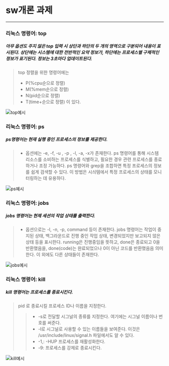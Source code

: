 # sw개론 과제

- - -

### 리눅스 명령어: top
##### 아무 옵션도 주지 않은 top 입력 시 상단과 하단의 두 개의 영역으로 구분되어 내용이 표시된다. 상단에는 시스템에 대한 전반적인 요약 정보가, 하단에는 프로세스별 구체적인 정보가 표기된다. 정보는 3초마다 업데이트된다.
> top 정렬을 위한 명령어에는
> * P(%cpu순으로 정렬)
> * M(%mem순으로 정렬)
> * N(pid순으로 정렬)
> * T(time+순으로 정렬)
> 이 있다.

![top예시](https://img1.daumcdn.net/thumb/R1280x0/?scode=mtistory2&fname=https%3A%2F%2Fblog.kakaocdn.net%2Fdn%2FRZup6%2FbtrI8QMZboA%2FPFgF1f7UT6aoXk95dZgnLK%2Fimg.png)

### 리눅스 명령어: ps
##### ps명령어는 현재 실행 중인 프로세스의 정보를 제공한다.
> * 옵션에는 -e, -f, -u <username>, -p <proces ID>, -l, -a, -x가 존재한다.
> ps 명령어를 통해 시스템 리소스를 소비하는 프로세스를 식별하고, 필요한 경우 관련 프로세스를 종료하거나 조정 가능하다.
> ps 명령어와 grep을 조합하면 특정 프로세스의 정보를 쉽게 검색할 수 있다. 이 방법은 시싀템에서 특정 프로세스의 상태를 모니터링하는 데 유용하다.

![ps예시](https://bluesharehub.com/wp-content/uploads/2023/11/image-131.png)

### 리눅스 명령어: jobs
##### jobs 명령어는 현제 세션의 작업 상태를 출력한다.
> * 옵션으로는 -l, -n, -p, command 등이 존재한다.
> jobs 명령어는 작업이 중지된 상태, 백그라운드로 진행 중인 작업 상태, 변경되었지만 보고되지 않은 상태 등을 표시한다.
> running은 진행중임을 뜻하고, done은 종료되고 0을 반환했음을, done(code)는 완료되었으나 0이 아닌 코드를 반환했음음 의미한다. 
> 이 외에도 다른 상태들이 존재한다.

![jobs예시](https://dbscthumb-phinf.pstatic.net/4938_000_1/20170710154910976_RX87MMBQ3.jpg/ka38_149_i2.jpg?type=w575_fst_n&wm=Y)

### 리눅스 명령어: kill
##### kill 명령어는 프로세스를 종료시킨다.
> pid 로 종료시킬 프로세스 ID나 이름을 지정한다.
>  > * -s로 전달할 시그널의 종류를 지정한다. 여기에는 시그널 이름이나 번호를 써준다.
>  > * -l로 시그널로 사용할 수 있는 이름들을 보여준다. 이것은 /usr/include/linux/signal.h 파일에서도 알 수 있다.
>  > * -1,: -HUP 프로세스를 재활성화한다.
>  > * -9: 프로세스를 강제로 종료시킨다.

![kill예시](https://dbscthumb-phinf.pstatic.net/4938_000_1/20170705204102763_BIV3YDDFB.jpg/ka38_154_i2.jpg?type=w575_fst_n&wm=Y)
